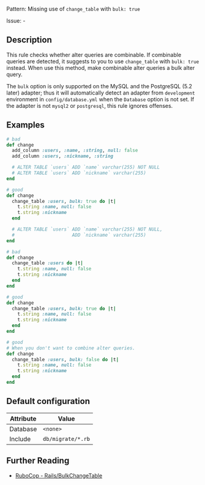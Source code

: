 Pattern: Missing use of `change_table` with `bulk: true`

Issue: -

## Description

This rule checks whether alter queries are combinable.
If combinable queries are detected, it suggests to you
to use `change_table` with `bulk: true` instead.
When use this method, make combinable alter queries
a bulk alter query.

The `bulk` option is only supported on the MySQL and
the PostgreSQL (5.2 later) adapter; thus it will
automatically detect an adapter from `development` environment
in `config/database.yml` when the `Database` option is not set.
If the adapter is not `mysql2` or `postgresql`,
this rule ignores offenses.

## Examples

```ruby
# bad
def change
  add_column :users, :name, :string, null: false
  add_column :users, :nickname, :string

  # ALTER TABLE `users` ADD `name` varchar(255) NOT NULL
  # ALTER TABLE `users` ADD `nickname` varchar(255)
end

# good
def change
  change_table :users, bulk: true do |t|
    t.string :name, null: false
    t.string :nickname
  end

  # ALTER TABLE `users` ADD `name` varchar(255) NOT NULL,
  #                     ADD `nickname` varchar(255)
end
```
```ruby
# bad
def change
  change_table :users do |t|
    t.string :name, null: false
    t.string :nickname
  end
end

# good
def change
  change_table :users, bulk: true do |t|
    t.string :name, null: false
    t.string :nickname
  end
end

# good
# When you don't want to combine alter queries.
def change
  change_table :users, bulk: false do |t|
    t.string :name, null: false
    t.string :nickname
  end
end
```

## Default configuration

Attribute | Value
--- | ---
Database | `<none>`
Include | `db/migrate/*.rb`

## Further Reading

* [RuboCop - Rails/BulkChangeTable](https://github.com/rubocop-hq/rubocop-rails/tree/master/lib/rubocop/cop/rails#railsbulkchangetable)

